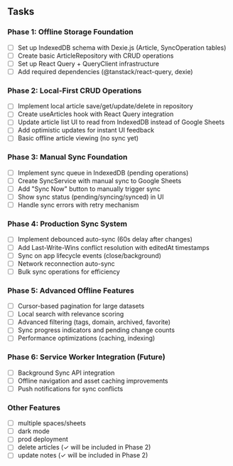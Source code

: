 
## Tasks

### Phase 1: Offline Storage Foundation
- [ ] Set up IndexedDB schema with Dexie.js (Article, SyncOperation tables)
- [ ] Create basic ArticleRepository with CRUD operations
- [ ] Set up React Query + QueryClient infrastructure
- [ ] Add required dependencies (@tanstack/react-query, dexie)

### Phase 2: Local-First CRUD Operations
- [ ] Implement local article save/get/update/delete in repository
- [ ] Create useArticles hook with React Query integration
- [ ] Update article list UI to read from IndexedDB instead of Google Sheets
- [ ] Add optimistic updates for instant UI feedback
- [ ] Basic offline article viewing (no sync yet)

### Phase 3: Manual Sync Foundation
- [ ] Implement sync queue in IndexedDB (pending operations)
- [ ] Create SyncService with manual sync to Google Sheets
- [ ] Add "Sync Now" button to manually trigger sync
- [ ] Show sync status (pending/syncing/synced) in UI
- [ ] Handle sync errors with retry mechanism

### Phase 4: Production Sync System
- [ ] Implement debounced auto-sync (60s delay after changes)
- [ ] Add Last-Write-Wins conflict resolution with editedAt timestamps
- [ ] Sync on app lifecycle events (close/background)
- [ ] Network reconnection auto-sync
- [ ] Bulk sync operations for efficiency

### Phase 5: Advanced Offline Features
- [ ] Cursor-based pagination for large datasets
- [ ] Local search with relevance scoring
- [ ] Advanced filtering (tags, domain, archived, favorite)
- [ ] Sync progress indicators and pending change counts
- [ ] Performance optimizations (caching, indexing)

### Phase 6: Service Worker Integration (Future)
- [ ] Background Sync API integration
- [ ] Offline navigation and asset caching improvements
- [ ] Push notifications for sync conflicts

### Other Features
- [ ] multiple spaces/sheets
- [ ] dark mode
- [ ] prod deployment
- [ ] delete articles (✓ will be included in Phase 2)
- [ ] update notes (✓ will be included in Phase 2)